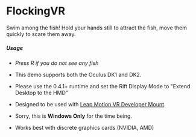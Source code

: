 FlockingVR
==========

Swim among the fish! Hold your hands still to attract the fish, move them quickly to scare them away.

##### Usage

* *Press R if you do not see any fish*

* This demo supports both the Oculus DK1 and DK2.
* Please use the 0.4.1+ runtime and set the Rift Display Mode to "Extend Desktop to the HMD"
* Designed to be used with [Leap Motion VR Developer Mount](https://developer.leapmotion.com/vr).
* Sorry, this is **Windows Only** for the time being.
* Works best with discrete graphics cards (NVIDIA, AMD)
